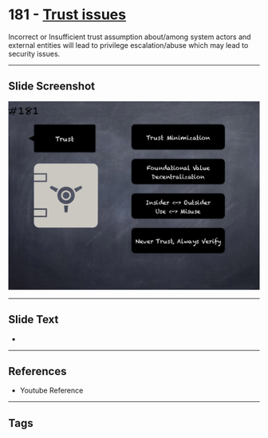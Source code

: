 # 181 - [Trust issues](Trust%20issues.md)
Incorrect or Insufficient trust assumption about/among system actors and external entities will lead to privilege escalation/abuse which may lead to security issues.
___
## Slide Screenshot
![0181.png](../../images/5.Pitfalls%20and%20Best%20Practices%20201/181.png)
___
## Slide Text
- 
___
## References
- Youtube Reference
___
## Tags